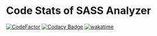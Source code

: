 # Code Stats of SASS Analyzer
[![CodeFactor](https://www.codefactor.io/repository/github/k-wu/sass_analyzer/badge)](https://www.codefactor.io/repository/github/k-wu/sass_analyzer)
[![Codacy Badge](https://app.codacy.com/project/badge/Grade/c6da69d662474e02bfe7df63ec763c0e)](https://app.codacy.com/gh/K-Wu/sass_analyzer/dashboard?utm_source=gh&utm_medium=referral&utm_content=&utm_campaign=Badge_grade)
[![wakatime](https://wakatime.com/badge/github/K-Wu/sass_analyzer.svg)](https://wakatime.com/badge/github/K-Wu/sass_analyzer)
